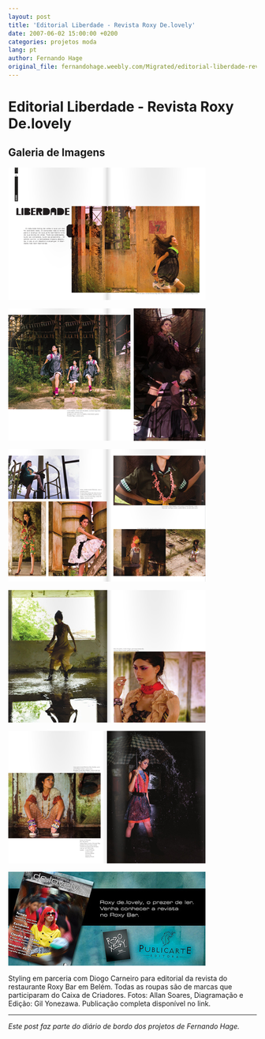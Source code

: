 ```yaml
---
layout: post
title: 'Editorial Liberdade - Revista Roxy De.lovely'
date: 2007-06-02 15:00:00 +0200
categories: projetos moda
lang: pt
author: Fernando Hage
original_file: fernandohage.weebly.com/Migrated/editorial-liberdade-revista-roxy-delovely.html
---
```


# Editorial Liberdade - Revista Roxy De.lovely

## Galeria de Imagens

![Editorial Liberdade - Revista Roxy De.lovely](/assets/images/editorial-liberdade-revista-roxy-delovely-01.png)

![Editorial Liberdade - Revista Roxy De.lovely](/assets/images/editorial-liberdade-revista-roxy-delovely-02.png)

![Editorial Liberdade - Revista Roxy De.lovely](/assets/images/editorial-liberdade-revista-roxy-delovely-03.png)

![Editorial Liberdade - Revista Roxy De.lovely](/assets/images/editorial-liberdade-revista-roxy-delovely-04.png)

![Editorial Liberdade - Revista Roxy De.lovely](/assets/images/editorial-liberdade-revista-roxy-delovely-05.png)

![Editorial Liberdade - Revista Roxy De.lovely](/assets/images/editorial-liberdade-revista-roxy-delovely-06.jpg)

Styling em parceria com Diogo Carneiro para editorial da revista do restaurante Roxy Bar em Belém. Todas as roupas são de marcas que participaram do Caixa de Criadores. Fotos: Allan Soares, Diagramação e Edição: Gil Yonezawa. Publicação completa disponível no link.

---

*Este post faz parte do diário de bordo dos projetos de Fernando Hage.*